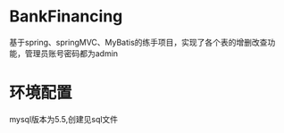 # BankFinancing
基于spring、springMVC、MyBatis的练手项目，实现了各个表的增删改查功能，管理员账号密码都为admin

# 环境配置
mysql版本为5.5,创建见sql文件
